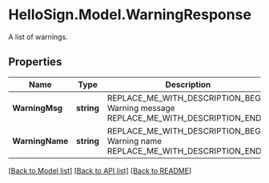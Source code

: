 # HelloSign.Model.WarningResponse
A list of warnings.

## Properties

Name | Type | Description | Notes
------------ | ------------- | ------------- | -------------
**WarningMsg** | **string** | REPLACE_ME_WITH_DESCRIPTION_BEGIN Warning message REPLACE_ME_WITH_DESCRIPTION_END | 
**WarningName** | **string** | REPLACE_ME_WITH_DESCRIPTION_BEGIN Warning name REPLACE_ME_WITH_DESCRIPTION_END | 

[[Back to Model list]](../README.md#documentation-for-models) [[Back to API list]](../README.md#documentation-for-api-endpoints) [[Back to README]](../README.md)

